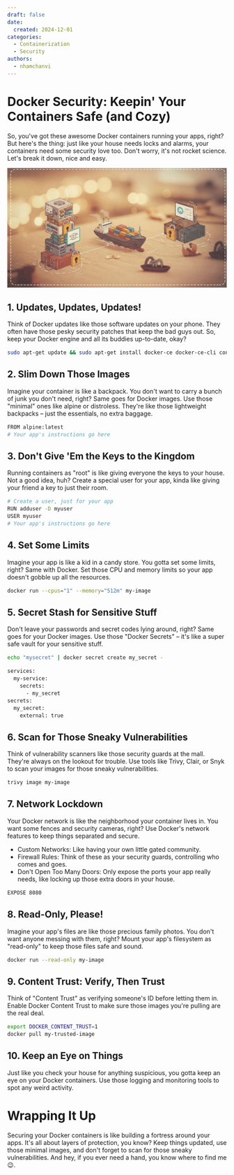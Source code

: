 ```yaml
---
draft: false
date:
  created: 2024-12-01
categories:
  - Containerization
  - Security
authors:
  - nhamchanvi
---
```


# Docker Security: Keepin' Your Containers Safe (and Cozy)

So, you've got these awesome Docker containers running your apps, right? But here's the thing: just like your house needs locks and alarms, your containers need some security love too. Don't worry, it's not rocket science. Let's break it down, nice and easy.

[![Image]](./docker-security-keepin-your-containers-safe-and-cozy.md)

[Image]: ../../assets/docker-security.jpg

<!-- more -->

## 1. Updates, Updates, Updates!

Think of Docker updates like those software updates on your phone. They often have those pesky security patches that keep the bad guys out. So, keep your Docker engine and all its buddies up-to-date, okay?

```bash title="Update that Docker engine!"
sudo apt-get update && sudo apt-get install docker-ce docker-ce-cli containerd.io
```

## 2. Slim Down Those Images

Imagine your container is like a backpack. You don't want to carry a bunch of junk you don't need, right? Same goes for Docker images. Use those "minimal" ones like alpine or distroless. They're like those lightweight backpacks – just the essentials, no extra baggage.

```bash title="Dockerfile"
FROM alpine:latest
# Your app's instructions go here
```

## 3. Don't Give 'Em the Keys to the Kingdom

Running containers as "root" is like giving everyone the keys to your house. Not a good idea, huh? Create a special user for your app, kinda like giving your friend a key to just their room.

```bash title="Dockerfile"
# Create a user, just for your app
RUN adduser -D myuser
USER myuser
# Your app's instructions go here
```

## 4. Set Some Limits

Imagine your app is like a kid in a candy store. You gotta set some limits, right? Same with Docker. Set those CPU and memory limits so your app doesn't gobble up all the resources.

```bash
docker run --cpus="1" --memory="512m" my-image
```

## 5. Secret Stash for Sensitive Stuff

Don't leave your passwords and secret codes lying around, right? Same goes for your Docker images. Use those "Docker Secrets" – it's like a super safe vault for your sensitive stuff.

```bash title="Create a secret, shhh..."
echo "mysecret" | docker secret create my_secret -
```

```bash title="Use the secret in your Docker Compose file"
services:
  my-service:
    secrets:
      - my_secret
secrets:
  my_secret:
    external: true
```

## 6. Scan for Those Sneaky Vulnerabilities

Think of vulnerability scanners like those security guards at the mall. They're always on the lookout for trouble. Use tools like Trivy, Clair, or Snyk to scan your images for those sneaky vulnerabilities.

```bash title="Trivy to the rescue!"
trivy image my-image
```

## 7. Network Lockdown

Your Docker network is like the neighborhood your container lives in. You want some fences and security cameras, right? Use Docker's network features to keep things separated and secure.

- Custom Networks: Like having your own little gated community.
- Firewall Rules: Think of these as your security guards, controlling who comes and goes.
- Don't Open Too Many Doors: Only expose the ports your app really needs, like locking up those extra doors in your house.

```bash title="Dockerfile"
EXPOSE 8080
```

## 8. Read-Only, Please!

Imagine your app's files are like those precious family photos. You don't want anyone messing with them, right? Mount your app's filesystem as "read-only" to keep those files safe and sound.

```bash
docker run --read-only my-image
```

## 9. Content Trust: Verify, Then Trust

Think of "Content Trust" as verifying someone's ID before letting them in. Enable Docker Content Trust to make sure those images you're pulling are the real deal.

```bash
export DOCKER_CONTENT_TRUST=1
docker pull my-trusted-image
```

## 10. Keep an Eye on Things

Just like you check your house for anything suspicious, you gotta keep an eye on your Docker containers. Use those logging and monitoring tools to spot any weird activity.

# Wrapping It Up

Securing your Docker containers is like building a fortress around your apps. It's all about layers of protection, you know? Keep things updated, use those minimal images, and don't forget to scan for those sneaky vulnerabilities. And hey, if you ever need a hand, you know where to find me 😉.
